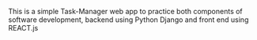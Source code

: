 This is a simple Task-Manager web app to practice both components of software development, backend using Python Django and front end using REACT.js
